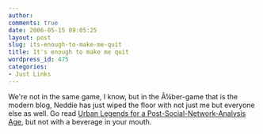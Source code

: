 ```yaml
---
author:
comments: true
date: 2006-05-15 09:05:25
layout: post
slug: its-enough-to-make-me-quit
title: It's enough to make me quit
wordpress_id: 475
categories:
- Just Links
---
```


We're not in the same game, I know, but in the Ã¼ber-game that is the modern blog, Neddie has just wiped the floor with not just me but everyone else as well. Go read [Urban Legends for a Post-Social-Network-Analysis Age](http://byneddiejingo.blogspot.com/2006/05/urban-legends-for-post-social-network.html#comments), but not with a beverage in your mouth.

